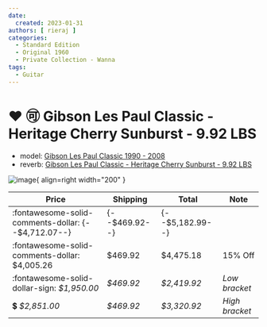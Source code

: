 ```yaml
---
date:
  created: 2023-01-31
authors: [ rieraj ]
categories:
  - Standard Edition
  - Original 1960
  - Private Collection - Wanna
tags:
  - Guitar
---
```


# :heart: :accept: Gibson Les Paul Classic - Heritage Cherry Sunburst - 9.92 LBS

* model: [Gibson Les Paul Classic 1990 - 2008](../models/Gibson-Les-Paul-Classic-1990---2008.md)
* reverb: [Gibson Les Paul Classic - Heritage Cherry Sunburst - 9.92 LBS](https://reverb.com/ca/item/76057335-gibson-les-paul-classic-heritage-cherry-sunburst-9-92-lbs)

![image](https://rvb-img.reverb.com/image/upload/s--pkordUJi--/a_0/f_auto,t_supersize/v1700353127/pvwutnw1byjdr72pszgk.jpg){ align=right width="200" }

| Price           | Shipping      | Total           | Note    |
|-----------------|---------------|-----------------|---------|
| :fontawesome-solid-comments-dollar: {--$4,712.07--} | {--$469.92--} | {--$5,182.99--} | |
| :fontawesome-solid-comments-dollar: $4,005.26       | $469.92       | $4,475.18       | 15% Off |
| :fontawesome-solid-dollar-sign: _$1,950.00_ | _$469.92_ | _$2,419.92_ | _Low bracket_ |
| :heavy_dollar_sign: _$2,851.00_ | _$469.92_ | _$3,320.92_ | _High bracket_ |[Gibson-Les-Paul-Classic-1990---2008.md](..%2F..%2Fles-paul-classic%2FGibson-Les-Paul-Classic-1990---2008.md)[Gibson-Les-Paul-Classic-1990---2008.md](..%2F..%2Fles-paul-classic%2FGibson-Les-Paul-Classic-1990---2008.md)
